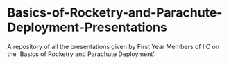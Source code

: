 # Basics-of-Rocketry-and-Parachute-Deployment-Presentations
A repository of all the presentations given by First Year Members of IIC on the 'Basics of Rocketry and Parachute Deployment'.
